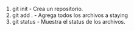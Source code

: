 1. git init - Crea un repositorio.
2. git add . - Agrega todos los archivos a staying
3. git status - Muestra el status de los archivos.